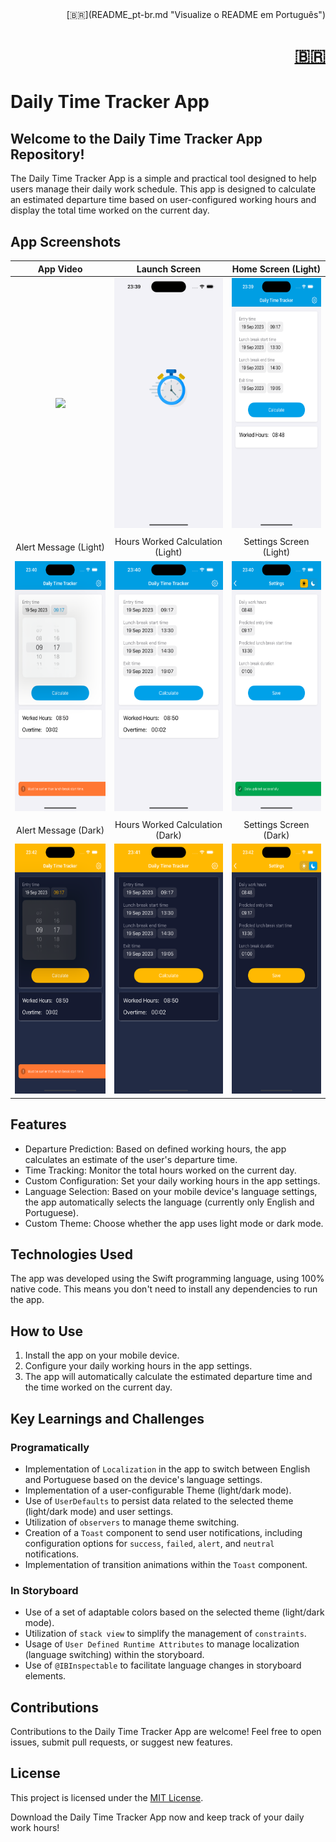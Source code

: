 <div align="right">
[🇧🇷](README_pt-br.md "Visualize o README em Português")
</div>
<div align="right">
  <a href="./README_pt-br.md" title="Visualize o README em Português"><h1>🇧🇷</h1></a>
</div>

# Daily Time Tracker App

## Welcome to the Daily Time Tracker App Repository!

The Daily Time Tracker App is a simple and practical tool designed to help users manage their daily work schedule. This app is designed to calculate an estimated departure time based on user-configured working hours and display the total time worked on the current day.

## App Screenshots

| App Video | Launch Screen | Home Screen (Light) |
| :---: | :---: | :---: |
| <img src="./imgs/video.gif" height="400"> | <img src="./imgs/lauchScreen.png" height="400"> | <img src="./imgs/home_light.png" height="400"> |
|  |  |  |
| Alert Message (Light) | Hours Worked Calculation (Light) | Settings Screen (Light) |
| <img src="./imgs/home_alert.png" height="400"> | <img src="./imgs/home_calculate.png" height="400"> | <img src="./imgs/configuracoes_light.png" height="400"> |
|  |  |  |
| Alert Message (Dark) | Hours Worked Calculation (Dark) | Settings Screen (Dark) |
| <img src="./imgs/home_alert_dark.png" height="400"> | <img src="./imgs/home_calculate_dark.png" height="400"> | <img src="./imgs/configuracoes_dark.png" height="400"> |

## Features

- Departure Prediction: Based on defined working hours, the app calculates an estimate of the user's departure time.
- Time Tracking: Monitor the total hours worked on the current day.
- Custom Configuration: Set your daily working hours in the app settings.
- Language Selection: Based on your mobile device's language settings, the app automatically selects the language (currently only English and Portuguese).
- Custom Theme: Choose whether the app uses light mode or dark mode.

## Technologies Used

The app was developed using the Swift programming language, using 100% native code. This means you don't need to install any dependencies to run the app.

## How to Use

1. Install the app on your mobile device.
2. Configure your daily working hours in the app settings.
3. The app will automatically calculate the estimated departure time and the time worked on the current day.

## Key Learnings and Challenges

### Programatically

- Implementation of `Localization` in the app to switch between English and Portuguese based on the device's language settings.
- Implementation of a user-configurable Theme (light/dark mode).
- Use of `UserDefaults` to persist data related to the selected theme (light/dark mode) and user settings.
- Utilization of `observers` to manage theme switching.
- Creation of a `Toast` component to send user notifications, including configuration options for `success`, `failed`, `alert`, and `neutral` notifications.
- Implementation of transition animations within the `Toast` component.

### In Storyboard

- Use of a set of adaptable colors based on the selected theme (light/dark mode).
- Utilization of `stack view` to simplify the management of `constraints`.
- Usage of `User Defined Runtime Attributes` to manage localization (language switching) within the storyboard.
- Use of `@IBInspectable` to facilitate language changes in storyboard elements.

## Contributions

Contributions to the Daily Time Tracker App are welcome! Feel free to open issues, submit pull requests, or suggest new features.

## License

This project is licensed under the [MIT License](LICENSE).

Download the Daily Time Tracker App now and keep track of your daily work hours!